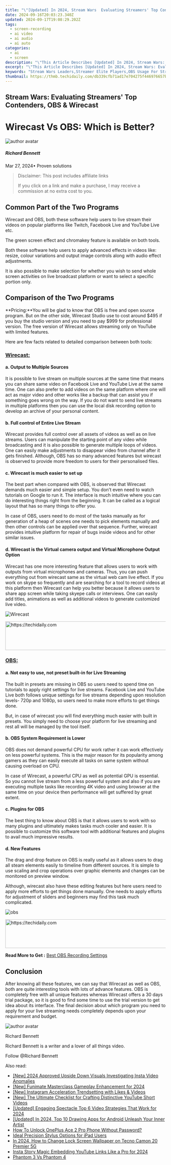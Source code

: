 ```yaml
---
title: "\"[Updated] In 2024, Stream Wars  Evaluating Streamers' Top Contenders, OBS & Wirecast\""
date: 2024-09-16T20:03:23.340Z
updated: 2024-09-17T19:08:29.202Z
tags: 
  - screen-recording
  - ai video
  - ai audio
  - ai auto
categories: 
  - ai
  - screen
description: "\"This Article Describes [Updated] In 2024, Stream Wars: Evaluating Streamers' Top Contenders, OBS & Wirecast\""
excerpt: "\"This Article Describes [Updated] In 2024, Stream Wars: Evaluating Streamers' Top Contenders, OBS & Wirecast\""
keywords: "Stream Wars Leaders,Streamer Elite Players,OBS Usage For Streaming,Wirecast Stream Tech,Top Streamers Analysis,Contender Rankings Streams,Video Broadcast Equipment"
thumbnail: https://thmb.techidaily.com/db339cfb71ad17e704275f446976657b74bdf593b2c3464a856c74dd3bbe549b.jpg
---
```


## Stream Wars: Evaluating Streamers' Top Contenders, OBS & Wirecast

# Wirecast Vs OBS: Which is Better?

![author avatar](https://images.wondershare.com/filmora/article-images/richard-bennett.jpg)

##### Richard Bennett

 Mar 27, 2024• Proven solutions

>  Disclaimer: This post includes affiliate links
>
>  If you click on a link and make a purchase, I may receive a commission at no extra cost to you.
>

## Common Part of the Two Programs

Wirecast and OBS, both these software help users to live stream their videos on popular platforms like Twitch, Facebook Live and YouTube Live etc.

The green screen effect and chromakey feature is available on both tools.

Both these software help users to apply advanced effects in videos like: resize, colour variations and output image controls along with audio effect adjustments.

It is also possible to make selection for whether you wish to send whole screen activities on live broadcast platform or want to select a specific portion only.

## Comparison of the Two Programs

**Pricing:**You will be glad to know that OBS is free and open source program. But on the other side, Wirecast Studio use to cost around $495 if you buy the studio version and you need to pay $999 for professional version. The free version of Wirecast allows streaming only on YouTube with limited features.

Here are few facts related to detailed comparison between both tools:

### [Wirecast:](https://www.telestream.net/wirecast/overview.htm)

#### a. Output to Multiple Sources

It is possible to live stream on multiple sources at the same time that means you can share same video on Facebook Live and YouTube Live at the same time. One can also prefer to add videos on the same platform where one will act as major video and other works like a backup that can assist you if something goes wrong on the way. If you do not want to send live streams in multiple platforms then you can use the local disk recording option to develop an archive of your personal content.

#### b. Full control of Entire Live Stream

Wirecast provides full control over all assets of videos as well as on live streams. Users can manipulate the starting point of any video while broadcasting and it is also possible to generate multiple loops of videos. One can easily make adjustments to disappear video from channel after it gets finished. Although, OBS has so many advanced features but wirecast is observed to provide more freedom to users for their personalised files.

#### c. Wirecast is much easier to set up

The best part when compared with OBS, is observed that Wirecast demands much easier and simple setup. You don’t even need to watch tutorials on Google to run it. The interface is much intuitive where you can do interesting things right from the beginning. It can be called as a logical layout that has so many things to offer you.

In case of OBS, users need to do most of the tasks manually as for generation of a heap of scenes one needs to pick elements manually and then other controls can be applied over that sequence. Further, wirecast provides intuitive platform for repair of bugs inside videos and for other similar issues.

#### d. Wirecast is the Virtual camera output and Virtual Microphone Output Option

Wirecast has one more interesting feature that allows users to work with outputs from virtual microphones and cameras. Thus, you can push everything out from wirecast same as the virtual web cam live effect. If you work on skype so frequently and are searching for a tool to record videos at this platform then Wirecast can help you better because it allows users to share app screen while taking skyepe calls or interviews. One can easily add titles, animations as well as additional videos to generate customized live video.

![Wirecast ](https://images.wondershare.com/filmora/article-images/wirecast-1.jpg)

<!-- affiliate ads begin -->
<a href="https://ephamedtechinc.pxf.io/c/5597632/2126493/26400" target="_top" id="2126493">
  <img src="//a.impactradius-go.com/display-ad/26400-2126493" border="0" alt="https://techidaily.com" width="640" height="90"/>
</a>
<img height="0" width="0" src="https://ephamedtechinc.pxf.io/i/5597632/2126493/26400" style="position:absolute;visibility:hidden;" border="0" />
<!-- affiliate ads end -->

### [OBS:](https://obsproject.com/)

#### a. Not easy to use, not preset built-in for Live Streaming

The built in presets are missing in OBS so users need to spend time on tutorials to apply right settings for live streams. Facebook Live and YouTube Live both follows unique settings for live streams depending upon resolution levels- 720p and 1080p, so users need to make more efforts to get things done.

But, in case of wirecast you will find everything much easier with built in presets. You simply need to choose your platform for live streaming and rest all will be managed by the tool itself.

#### b. OBS System Requirement is Lower

OBS does not demand powerful CPU for work rather it can work effectively on less powerful systems. This is the major reason for its popularity among gamers as they can easily execute all tasks on same system without causing overload on CPU.

In case of Wirecast, a powerful CPU as well as potential GPU is essential. So you cannot live stream from a less powerful system and also if you are executing multiple tasks like recording 4K video and using browser at the same time on your device then performance will get suffered by great extent.

#### c. Plugins for OBS

The best thing to know about OBS is that it allows users to work with so many plugins and ultimately makes tasks much cooler and easier. It is possible to customize this software tool with additional features and plugins to avail much impressive results.

#### d. New Features

The drag and drop feature on OBS is really useful as it allows users to drag all steam elements easily to timeline from different sources. It is simple to use scaling and crop operations over graphic elements and changes can be monitored on preview window.

Although, wirecast also have these editing features but here users need to apply more efforts to get things done manually. One needs to apply efforts for adjustment of sliders and beginners may find this task much complicated.

![obs ](https://images.wondershare.com/filmora/article-images/obs.jpg)

<!-- affiliate ads begin -->
<a href="https://electronicx.pxf.io/c/5597632/1166360/14483" target="_top" id="1166360">
  <img src="//a.impactradius-go.com/display-ad/14483-1166360" border="0" alt="https://techidaily.com" width="728" height="90"/>
</a>
<img height="0" width="0" src="https://electronicx.pxf.io/i/5597632/1166360/14483" style="position:absolute;visibility:hidden;" border="0" />
<!-- affiliate ads end -->

 **Read More to Get :** [Best OBS Recording Settings](https://tools.techidaily.com/wondershare/filmora/download/)

## Conclusion

After knowing all these features, we can say that Wirecast as well as OBS, both are quite interesting tools with lots of advance features. OBS is completely free with all unique features whereas Wirecast offers a 30 days trial package, so it is good to find some time to use the trial version to get idea about its interface. The final decision about which program you need to apply for your live streaming needs completely depends upon your requirement and budget.

![author avatar](https://images.wondershare.com/filmora/article-images/richard-bennett.jpg)

Richard Bennett

Richard Bennett is a writer and a lover of all things video.

Follow @Richard Bennett


<ins class="adsbygoogle"
     style="display:block"
     data-ad-format="autorelaxed"
     data-ad-client="ca-pub-7571918770474297"
     data-ad-slot="1223367746"></ins>



<ins class="adsbygoogle"
     style="display:block"
     data-ad-client="ca-pub-7571918770474297"
     data-ad-slot="8358498916"
     data-ad-format="auto"
     data-full-width-responsive="true"></ins>


<span class="atpl-alsoreadstyle">Also read:</span>
<div><ul>
<li><a href="https://fox-access.techidaily.com/new-2024-approved-upside-down-visuals-investigating-insta-video-anomalies/"><u>[New] 2024 Approved Upside Down Visuals Investigating Insta Video Anomalies</u></a></li>
<li><a href="https://fox-access.techidaily.com/new-funimate-masterclass-gameplay-enhancement-for-2024/"><u>[New] Funimate Masterclass Gameplay Enhancement for 2024</u></a></li>
<li><a href="https://instagram-videos.techidaily.com/new-instagram-acceleration-trendsetting-with-likes-and-videos/"><u>[New] Instagram Acceleration Trendsetting with Likes & Videos</u></a></li>
<li><a href="https://facebook-record-videos.techidaily.com/new-the-ultimate-checklist-for-crafting-distinctive-youtube-short-videos/"><u>[New] The Ultimate Checklist for Crafting Distinctive YouTube Short Videos</u></a></li>
<li><a href="https://fox-access.techidaily.com/updated-engaging-spectacle-top-6-video-strategies-that-work-for-2024/"><u>[Updated] Engaging Spectacle Top 6 Video Strategies That Work for 2024</u></a></li>
<li><a href="https://fox-access.techidaily.com/updated-in-2024-top-10-drawing-apps-for-android-unleash-your-inner-artist/"><u>[Updated] In 2024, Top 10 Drawing Apps for Android Unleash Your Inner Artist</u></a></li>
<li><a href="https://easy-unlock-android.techidaily.com/how-to-unlock-oneplus-ace-2-pro-phone-without-password-by-drfone-android/"><u>How To Unlock OnePlus Ace 2 Pro Phone Without Password?</u></a></li>
<li><a href="https://buynow-help.techidaily.com/ideal-precision-stylus-options-for-ipad-users/"><u>Ideal Precision Stylus Options for iPad Users</u></a></li>
<li><a href="https://unlock-android.techidaily.com/in-2024-how-to-change-lock-screen-wallpaper-on-tecno-camon-20-premier-5g-by-drfone-android/"><u>In 2024, How to Change Lock Screen Wallpaper on Tecno Camon 20 Premier 5G</u></a></li>
<li><a href="https://instagram-videos.techidaily.com/insta-story-magic-embedding-youtube-links-like-a-pro-for-2024/"><u>Insta Story Magic Embedding YouTube Links Like a Pro for 2024</u></a></li>
<li><a href="https://fox-access.techidaily.com/phantom-3-vs-phantom-4/"><u>Phantom 3 Vs Phantom 4</u></a></li>
</ul></div>

